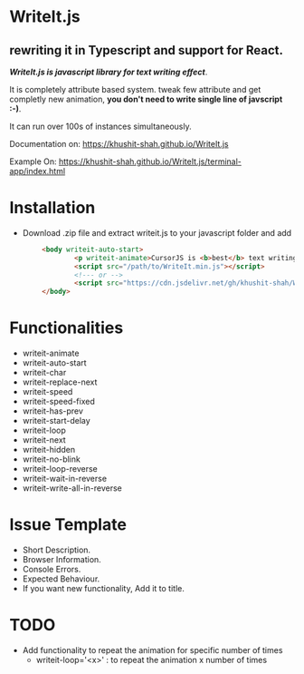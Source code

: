 # WriteIt.js

## rewriting it in Typescript and support for React.

**_WriteIt.js is javascript library for text writing effect_**.

It is completely attribute based system. tweak few attribute and get completly new animation, **you don't need to write single line of javscript :-)**.

It can run over 100s of instances simultaneously.

Documentation on: https://khushit-shah.github.io/WriteIt.js

Example On: https://khushit-shah.github.io/WriteIt.js/terminal-app/index.html
# Installation
- Download .zip file and extract writeit.js to your javascript folder and add

```html
        <body writeit-auto-start>
                <p writeit-animate>CursorJS is <b>best</b> text writing effect <i>javascript library</i></p>
                <script src="/path/to/WriteIt.min.js"></script>
                <!--- or -->
                <script src="https://cdn.jsdelivr.net/gh/khushit-shah/WriteIt.js@latest/WriteIt.min.js"></script>
        </body>
```
# Functionalities

- writeit-animate
- writeit-auto-start
- writeit-char
- writeit-replace-next
- writeit-speed
- writeit-speed-fixed
- writeit-has-prev
- writeit-start-delay
- writeit-loop
- writeit-next
- writeit-hidden
- writeit-no-blink
- writeit-loop-reverse
- writeit-wait-in-reverse
- writeit-write-all-in-reverse

# Issue Template
- Short Description.
- Browser Information.
- Console Errors.
- Expected Behaviour.
- If you want new functionality, Add it to title.

# TODO
 - Add functionality to repeat the animation for specific number of times
   - writeit-loop='&lt;x&gt;' : to repeat the animation x number of times 
